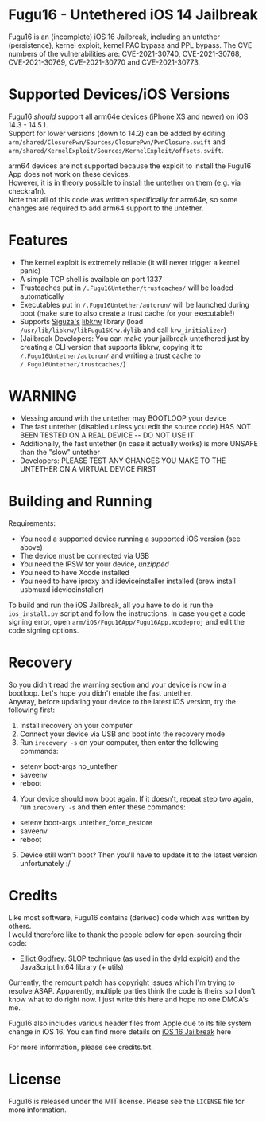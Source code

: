 # Fugu16 - Untethered iOS 14 Jailbreak

Fugu16 is an (incomplete) iOS 16 Jailbreak, including an untether (persistence), kernel exploit, kernel PAC bypass and PPL bypass.
The CVE numbers of the vulnerabilities are: CVE-2021-30740, CVE-2021-30768, CVE-2021-30769, CVE-2021-30770 and CVE-2021-30773.

# Supported Devices/iOS Versions

Fugu16 *should* support all arm64e devices (iPhone XS and newer) on iOS 14.3 - 14.5.1.  
Support for lower versions (down to 14.2) can be added by editing `arm/shared/ClosurePwn/Sources/ClosurePwn/PwnClosure.swift` and `arm/shared/KernelExploit/Sources/KernelExploit/offsets.swift`.  

arm64 devices are not supported because the exploit to install the Fugu16 App does not work on these devices.  
However, it is in theory possible to install the untether on them (e.g. via checkra1n).  
Note that all of this code was written specifically for arm64e, so some changes are required to add arm64 support to the untether.

# Features

- The kernel exploit is extremely reliable (it will never trigger a kernel panic)
- A simple TCP shell is available on port 1337
- Trustcaches put in `/.Fugu16Untether/trustcaches/` will be loaded automatically
- Executables put in `/.Fugu16Untether/autorun/` will be launched during boot (make sure to also create a trust cache for your executable!)
- Supports [Siguza's](https://twitter.com/s1guza) [libkrw](https://github.com/Siguza/libkrw) library (load `/usr/lib/libkrw/libFugu16Krw.dylib` and call `krw_initializer`)
- (Jailbreak Developers: You can make your jailbreak untethered just by creating a CLI version that supports libkrw, copying it to `/.Fugu16Untether/autorun/` and writing a trust cache to `/.Fugu16Untether/trustcaches/`)

# WARNING

- Messing around with the untether may BOOTLOOP your device
- The fast untether (disabled unless you edit the source code) HAS NOT BEEN TESTED ON A REAL DEVICE -- DO NOT USE IT
- Additionally, the fast untether (in case it actually works) is more UNSAFE than the "slow" untether
- Developers: PLEASE TEST ANY CHANGES YOU MAKE TO THE UNTETHER ON A VIRTUAL DEVICE FIRST

# Building and Running

Requirements:
- You need a supported device running a supported iOS version (see above)
- The device must be connected via USB
- You need the IPSW for your device, *unzipped*
- You need to have Xcode installed
- You need to have iproxy and ideviceinstaller installed (brew install usbmuxd ideviceinstaller)

To build and run the iOS Jailbreak, all you have to do is run the `ios_install.py` script and follow the instructions.
In case you get a code signing error, open `arm/iOS/Fugu16App/Fugu16App.xcodeproj` and edit the code signing options.

# Recovery

So you didn't read the warning section and your device is now in a bootloop. Let's hope you didn't enable the fast untether.  
Anyway, before updating your device to the latest iOS version, try the following first:

1. Install irecovery on your computer
2. Connect your device via USB and boot into the recovery mode
3. Run `irecovery -s` on your computer, then enter the following commands:
- setenv boot-args no_untether
- saveenv
- reboot
4. Your device should now boot again. If it doesn't, repeat step two again, run `irecovery -s` and then enter these commands:
- setenv boot-args untether_force_restore
- saveenv
- reboot
5. Device still won't boot? Then you'll have to update it to the latest version unfortunately :/

# Credits

Like most software, Fugu16 contains (derived) code which was written by others.  
I would therefore like to thank the people below for open-sourcing their code:

- [Elliot Godfrey](https://twitter.com/epeth0mus): SLOP technique (as used in the dyld exploit) and the JavaScript Int64 library (+ utils)

Currently, the remount patch has copyright issues which I'm trying to resolve ASAP. Apparently, multiple parties think the code is theirs so I don't know what to do right now. I just write this here and hope no one DMCA's me.

Fugu16 also includes various header files from Apple due to its file system change in iOS 16. You can find more details on [iOS 16 Jailbreak](https://taig9.com/jailbreak/ios-16/) here

For more information, please see credits.txt.

# License

Fugu16 is released under the MIT license. Please see the `LICENSE` file for more information.
